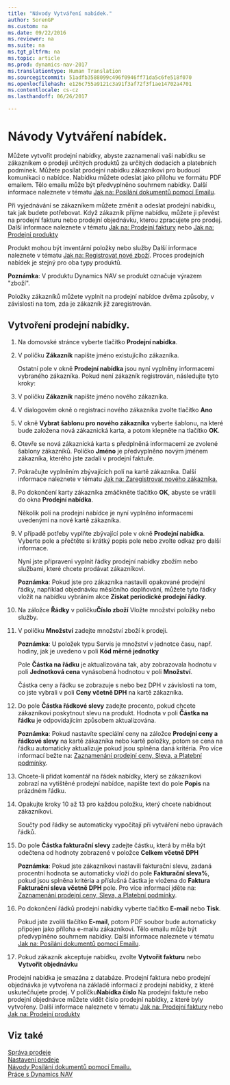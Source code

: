 ```yaml
---
title: "Návody Vytváření nabídek."
author: SorenGP
ms.custom: na
ms.date: 09/22/2016
ms.reviewer: na
ms.suite: na
ms.tgt_pltfrm: na
ms.topic: article
ms.prod: dynamics-nav-2017
ms.translationtype: Human Translation
ms.sourcegitcommit: 51adfb3588099c496f0946ff71da5c6fe518f070
ms.openlocfilehash: e126c755a9121c3a91f3af72f3f1ae14702a4701
ms.contentlocale: cs-cz
ms.lasthandoff: 06/26/2017

---
```


# <a name="how-to-make-offers"></a>Návody Vytváření nabídek.
Můžete vytvořit prodejní nabídky, abyste zaznamenali vaši nabídku se zákazníkem o prodeji určitých produktů za určitých dodacích a platebních podmínek. Můžete posílat prodejní nabídku zákazníkovi pro budoucí komunikaci o nabídce. Nabídku můžete odeslat jako přílohu ve formátu PDF emailem. Tělo emailu může být předvyplněno souhrnem nabídky. Další informace naleznete v tématu [Jak na: Posílání dokumentů pomocí Emailu](ui-how-send-documents-email.md).

Při vyjednávání se zákazníkem můžete změnit a odeslat prodejní nabídku, tak jak budete potřebovat. Když zákazník přijme nabídku, můžete ji převést na prodejní fakturu nebo prodejní objednávku, kterou zpracujete pro prodej. Další informace naleznete v tématu [Jak na: Prodejní faktury](sales-how-invoice-sales.md) nebo [Jak na: Prodejní produkty](sales-how-sell-products.md)

Produkt mohou být inventární položky nebo služby Další informace naleznete v tématu [Jak na: Registrovat nové zboží](inventory-how-register-new-products.md). Proces prodejních nabídek je stejný pro oba typy produktů.

**Poznámka**: V produktu Dynamics NAV se produkt označuje výrazem "zboží".

Položky zákazníků můžete vyplnit na prodejní nabídce dvěma způsoby, v závislosti na tom, zda je zákazník již zaregistrován.

## <a name="to-create-a-sales-quote"></a>Vytvoření prodejní nabídky.
1. Na domovské stránce vyberte tlačítko **Prodejní nabídka**.  
2. V políčku **Zákazník** napište jméno existujícího zákazníka.

    Ostatní pole v okně **Prodejní nabídka** jsou nyní vyplněny informacemi vybraného zákazníka. Pokud není zákazník registrován, následujte tyto kroky:

3. V políčku **Zákazník** napište jméno nového zákazníka.
4. V dialogovém okně o registraci nového zákazníka zvolte tlačítko **Ano**
5. V okně **Vybrat šablonu pro nového zákazníka** vyberte šablonu, na které bude založena nová zákaznická karta, a potom klepněte na tlačítko **OK**.
6. Otevře se nová zákaznická karta s předplněná informacemi ze zvolené šablony zákazníků. Políčko **Jméno** je předvyplněno novým jménem zákazníka, kterého jste zadali v prodejní faktuře.
7. Pokračujte vyplněním zbývajících polí na kartě zákazníka. Další informace naleznete v tématu [Jak na: Zaregistrovat nového zákazníka.](sales-how-register-new-customers.md)  
8. Po dokončení karty zákazníka zmáčkněte tlačítko **OK**, abyste se vrátili do okna **Prodejní nabídka**.

    Několik polí na prodejní nabídce je nyní vyplněno informacemi uvedenými na nové kartě zákazníka.
9. V případě potřeby vyplňte zbývající pole v okně **Prodejní nabídka**. Vyberte pole a přečtěte si krátký popis pole nebo zvolte odkaz pro další informace.

    Nyní jste připraveni vyplnit řádky prodejní nabídky zbožím nebo službami, které chcete prodávat zákazníkovi.

    **Poznámka**: Pokud jste pro zákazníka nastavili opakované prodejní řádky, například objednávku měsíčního doplňování, můžete tyto řádky vložit na nabídku vybráním akce **Získat periodické prodejní řádky**.
10. Na záložce **Řádky** v políčku**Číslo zboží** Vložte množství položky nebo služby.
11. V políčku **Množství** zadejte množství zboží k prodeji.

    **Poznámka**: U položek typu Servis je množství v jednotce času, např. hodiny, jak je uvedeno v poli **Kód měrné jednotky**

    Pole **Částka na řádku** je aktualizována tak, aby zobrazovala hodnotu v poli **Jednotková cena** vynásobená hodnotou v poli **Množství**.

    Částka ceny a řádku se zobrazuje s nebo bez DPH v závislosti na tom, co jste vybrali v poli **Ceny včetně DPH** na kartě zákazníka.
12. Do pole **Částka řádkové slevy** zadejte procento, pokud chcete zákazníkovi poskytnout slevu na produkt. Hodnota v poli **Částka na řádku** je odpovídajícím způsobem aktualizována.

    **Poznámka**: Pokud nastavíte speciální ceny na záložce **Prodejní ceny a řádkové slevy** na kartě zákazníka nebo kartě položky, potom se cena na řádku automaticky aktualizuje pokud jsou splněna daná kritéria. Pro více informací bežte na: [Zaznamenání prodejní ceny, Sleva, a Platební podmínky](sales-how-record-sales-price-discount-payment-agreements.md).
13. Chcete-li přidat komentář na řádek nabídky, který se zákazníkovi zobrazí na vytištěné prodejní nabídce, napište text do pole **Popis** na prázdném řádku.  
14. Opakujte kroky 10 až 13 pro každou položku, který chcete nabídnout zákazníkovi.

    Součty pod řádky se automaticky vypočítají při vytváření nebo úpravách řádků.
15. Do pole **Částka fakturační slevy** zadejte částku, která by měla být odečtena od hodnoty zobrazené v položce **Celkem včetně DPH**

    **Poznámka**: Pokud jste zákazníkovi nastavili fakturační slevu, zadaná procentní hodnota se automaticky vloží do pole **Fakturační sleva%**, pokud jsou splněna kritéria a příslušná částka je vložena do **Faktura Fakturační sleva včetně DPH** pole. Pro více informací jděte na: [Zaznamenání prodejní ceny, Sleva, a Platební podmínky](sales-how-record-sales-price-discount-payment-agreements.md).
16. Po dokončení řádků prodejní nabídky vyberte tlačítko **E-mail** nebo **Tisk**.

    Pokud jste zvolili tlačítko **E-mail**, potom PDF soubor bude automaticky připojen jako příloha e-mailu zákazníkovi. Tělo emailu může být předvyplněno souhrnem nabídky. Další informace naleznete v tématu [Jak na: Posílání dokumentů pomocí Emailu](ui-how-send-documents-email.md).
17. Pokud zákazník akceptuje nabídku, zvolte **Vytvořit fakturu** nebo **Vytvořit objednávku**

Prodejní nabídka je smazána z databáze. Prodejní faktura nebo prodejní objednávka je vytvořena na základě informací z prodejní nabídky, z které uskutečňujete prodej. V políčku**Nabídka číslo** Na prodejní faktuře nebo prodejní objednávce můžete vidět číslo prodejní nabídky, z které byly vytvořeny. Další informace naleznete v tématu [Jak na: Prodejní faktury](sales-how-invoice-sales.md) nebo [Jak na: Prodejní produkty](sales-how-sell-products.md)

## <a name="see-also"></a>Viz také  
[Správa prodeje](sales-manage-sales.md)  
[Nastavení prodeje](sales-setup-sales.md)  
[Návody Posílání dokumentů pomocí Emailu.](ui-how-send-documents-email.md)  
[Práce s Dynamics NAV](ui-work-product.md)

